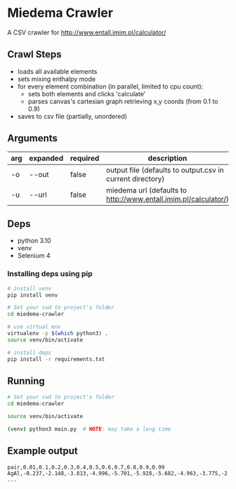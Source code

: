 # Miedema Crawler
A CSV crawler for http://www.entall.imim.pl/calculator/

## Crawl Steps
- loads all available elements
- sets mixing enthalpy mode
- for every element combination (in parallel, limited to cpu count):
  - sets both elements and clicks 'calculate'
  - parses canvas's cartesian graph retrieving x,y coords (from 0.1 to 0.9)
- saves to csv file (partially, unordered)

## Arguments
| arg | expanded | required | description                                                     |
|-----|----------|----------|-----------------------------------------------------------------|
| -o  | --out    | false    | output file (defaults to output.csv in current directory)       |
| -u  | --url    | false    | miedema url (defaults to http://www.entall.imim.pl/calculator/) |

## Deps
- python 3.10
- venv
- Selenium 4

### Installing deps using pip
```bash
# install venv
pip install venv

# Set your cwd to project's folder
cd miedema-crawler

# use virtual env
virtualenv -p $(which python3) .
source venv/bin/activate 

# install deps
pip install -r requirements.txt
```

## Running
```bash
# Set your cwd to project's folder
cd miedema-crawler

source venv/bin/activate

(venv) python3 main.py  # NOTE: may take a long time
```

## Example output
```csv
pair,0.01,0.1,0.2,0.3,0.4,0.5,0.6,0.7,0.8,0.9,0.99
AgAl,-0.237,-2.148,-3.813,-4.996,-5.701,-5.928,-5.682,-4.963,-3.775,-2.120,-0.233
...
```